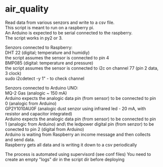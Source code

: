 # air_quality
Read data from various senzors and write to a csv file.\
This script is meant to run on a raspberry pi.\
An Arduino is expected to be serial connected to the raspberry.\
The script works in py2 or 3.

Senzors connected to Raspberry:\
DHT 22 (digital; temperature and humidiy)\
the script assumes the sensor is connected to pin 4\
BMP085 (digital: temperature and pressure)\
the script assumes the sensor is connected to i2c on channel 77 (pin 2 data, 3 clock)\
sudo i2cdetect -y 1" - to check channel


Senzors connected to Arduino UNO:\
MQ-2 Gas (analogic ~ 150 mA)\
Arduino expects the analogic data pin (from sensor) to be connected to pin 0 (analogic from Arduino)\
GP2Y1010AU0F (analogic dust senzor using infrared led - 20 mA, with resistor and capacitor integrated)\
Arduino expects the analogic data pin (from sensor) to be connected to pin 1 (analogic from Arduino) and\ 
the ledpower digital pin (from senzor) to be conected to pin 2 (digital from Arduino)\
Arduino is waiting from Raspberry an income message and then collects and send data.\
Raspberry gets all data and is writing it down to a csv periodically

The process is automated using supervisord (see conf files)
You need to create an empty "logs" dir in the script dir before deploying
